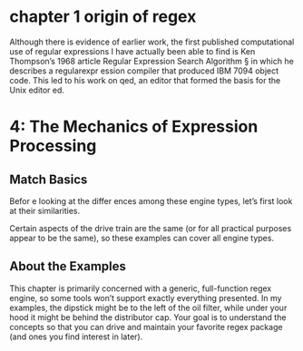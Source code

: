 # chapter 1 origin of regex
Although there is evidence of earlier work, the first published computational use of regular expressions I have actually been able to find is Ken Thompson’s 1968
article Regular Expression Search Algorithm § in which he describes a regularexpr ession compiler that produced IBM 7094 object code. 
This led to his work on qed, an editor that formed the basis for the Unix editor ed.

# 4: The Mechanics of Expression Processing
## Match Basics
Befor e looking at the differ ences among these engine types, let’s first look at their
similarities. 

Certain aspects of the drive train are the same (or for all practical purposes appear to be the same), so these examples can cover all engine types.
## About the Examples
This chapter is primarily concerned with a generic, full-function regex engine, so
some tools won’t support exactly everything presented. In my examples, the dipstick might be to the left of the oil filter, while under your hood it might be behind
the distributor cap. Your goal is to understand the concepts so that you can drive
and maintain your favorite regex package (and ones you find interest in later).